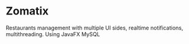 # Zomatix
Restaurants management with multiple UI sides, realtime notifications, multithreading. Using JavaFX MySQL
